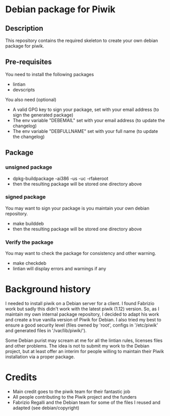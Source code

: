 # Debian package for Piwik

## Description

This repository contains the required skeleton to create your own debian package for piwik.

## Pre-requisites

You need to install the following packages

  * lintian
  * devscripts

You also need (optional)

  * A valid GPG key to sign your package, set with your email address (to sign the generated package)
  * The env variable "DEBEMAIL" set with your email address (to update the changelog)
  * The env variable "DEBFULLNAME" set with your full name (to update the changelog)

## Package

### unsigned package

  * dpkg-buildpackage -ai386 -us -uc -rfakeroot
  * then the resulting package will be stored one directory above

### signed package

You may want to sign your package is you maintain your own debian repository.

  * make builddeb
  * then the resulting package will be stored one directory above

### Verify the package

You may want to check the package for consistency and other warning.

  * make checkdeb
  * lintian will display errors and warnings if any

# Background history

I needed to install piwik on a Debian server for a client. I found Fabrizio work but sadly this didn't work with the latest piwik (1.12) version. So, as I maintain my own internal package repository, I decided to adapt his work and create a true vanilla version of Piwik for Debian. I also tried my best to ensure a good security level (files owned by 'root', configs in '/etc/piwik' and generated files in '/var/lib/piwik/').

Some Debian purist may scream at me for all the lintian rules, licenses files and other problems. The idea is not to submit my work to the Debian project, but at least offer an interim for people willing to maintain their Piwik installation via a proper package.

# Credits

  * Main credit goes to the piwik team for their fantastic job
  * All people contributing to the Piwik project and the funders
  * Fabrizio Regalli and the Debian team for some of the files I reused and adapted (see debian/copyright)

